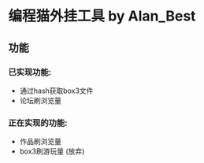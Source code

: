 # 编程猫外挂工具 by Alan_Best

## 功能
### 已实现功能:
- 通过hash获取box3文件
- 论坛刷浏览量
### 正在实现的功能:
- 作品刷浏览量
- box3刷游玩量 (放弃)